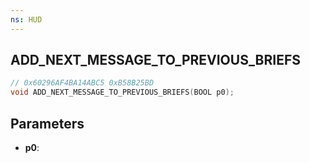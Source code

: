 ```yaml
---
ns: HUD
---
```

## ADD_NEXT_MESSAGE_TO_PREVIOUS_BRIEFS

```c
// 0x60296AF4BA14ABC5 0xB58B25BD
void ADD_NEXT_MESSAGE_TO_PREVIOUS_BRIEFS(BOOL p0);
```

## Parameters
* **p0**: 

